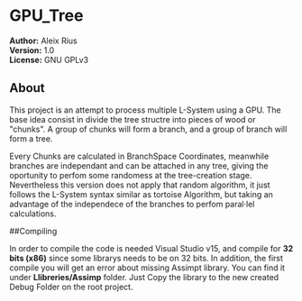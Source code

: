 # GPU_Tree

<strong>Author:</strong> Aleix Rius <br>
<strong>Version:</strong> 1.0 <br>
<strong>License:</strong> GNU GPLv3

## About
<p> This project is an attempt to process multiple L-System using a GPU. The base idea consist in divide the tree structre into pieces of
wood or "chunks". A group of chunks will form a branch, and a group of branch will form a tree. </p> 

<p> Every Chunks are calculated in BranchSpace Coordinates, meanwhile branches are independant and can be attached in any tree, giving the
oportunity to perfom some randomess at the tree-creation stage.<br> 
Nevertheless this version does not apply that random algorithm, it just follows the L-System syntax similar as tortoise Algorithm, but taking an advantage of the independece of the branches to perfom paral·lel 
calculations.</p>

##Compiling
<p> In order to compile the code is needed Visual Studio v15, and compile for <strong>32 bits (x86)</strong> since some librarys needs to be on 32 bits. 
  In addition, the first compile you will get an error about missing Assimpt library. You can find it under <strong>Llibreries/Assimp</strong> folder. Just Copy the library to the new created Debug Folder on the root project. <p> 
